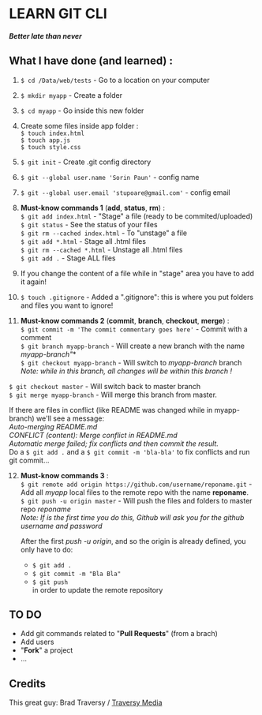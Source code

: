 # LEARN GIT CLI
##### Better late than never

## What I have done (and learned) :
1. `$ cd /Data/web/tests` - Go to a location on your computer
2. `$ mkdir myapp` - Create a folder
3. `$ cd myapp` - Go inside this new folder

4. Create some files inside app folder :  
   `$ touch index.html`  
   `$ touch app.js`  
   `$ touch style.css`  

5. `$ git init` - Create .git config directory
6. `$ git --global user.name 'Sorin Paun'` - config name
7. `$ git --global user.email 'stupoare@gmail.com'` - config email

8. **Must-know commands 1** (**add**, **status**, **rm**) :  
   `$ git add index.html` - "Stage" a file (ready to be commited/uploaded)  
   `$ git status` - See the status of your files  
   `$ git rm --cached index.html` - To "unstage" a file  
   `$ git add *.html` - Stage all .html files  
   `$ git rm --cached *.html` - Unstage all .html files  
   `$ git add .` - Stage ALL files  
9. If you change the content of a file while in "stage" area you have to add it again!

10. `$ touch .gitignore` - Added a ".gitignore": this is where you put folders and files you want to ignore!

11. **Must-know commands 2**  (**commit**, **branch**, **checkout**, **merge**) :  
   `$ git commit -m 'The commit commentary goes here'` - Commit with a comment  
   `$ git branch myapp-branch` - Will create a new branch with the name **myapp-branch*"**  
   `$ git checkout myapp-branch` - Will switch to *myapp-branch* branch  
   *Note: while in this branch, all changes will be within this branch !*  

   `$ git checkout master` - Will switch back to master branch  
   `$ git merge myapp-branch` - Will merge this branch from master.  

   If there are files in conflict (like README was changed while in myapp-branch) we'll see a message:  
   *Auto-merging README.md*  
   *CONFLICT (content): Merge conflict in README.md*    
   *Automatic merge failed; fix conflicts and then commit the result.*  
   Do a `$ git add .` and a `$ git commit -m 'bla-bla'` to fix conflicts and run git commit...  

12. **Must-know commands 3** :  
    `$ git remote add origin https://github.com/username/reponame.git` - Add all *myapp* local files to the remote repo with the name **reponame**.  
    `$ git push -u origin master` - Will push the files and folders to master repo *reponame*  
    *Note: If is the first time you do this, Github will ask you for the github username and password*  
    
    After the first *push -u origin*, and so the origin is already defined, you only have to do:  
    * `$ git add .`  
    * `$ git commit -m "Bla Bla"`  
    * `$ git push`  
    in order to update the remote repository

## TO DO
   * Add git commands related to "**Pull Requests**" (from a brach)
   * Add users
   * "**Fork**" a project
   * ...

## Credits
   This great guy: Brad Traversy / [Traversy Media](https://www.youtube.com/user/TechGuyWeb/)  